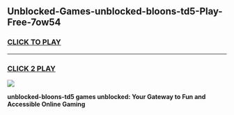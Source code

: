 
## Unblocked-Games-unblocked-bloons-td5-Play-Free-7ow54
<h3>
<a href="https://premium76.site?title=unblocked-bloons-td5&ref=23A">CLICK TO PLAY</a></h3>
<hr>

<h3>
<a href="https://premium76.site?title=unblocked-bloons-td5&ref=23A">CLICK 2 PLAY</a>
  
</h3>

<a href="https://premium76.site?title=unblocked-bloons-td5&ref=23A"><img src="https://clearcache.store/games.png"></a>


**unblocked-bloons-td5 games unblocked: Your Gateway to Fun and Accessible Online Gaming**
